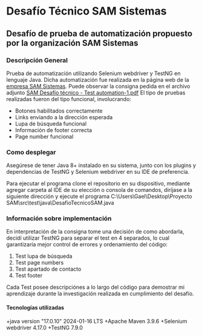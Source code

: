 # Desafío Técnico SAM Sistemas

## Desafío de prueba de automatización propuesto por la organización SAM Sistemas

### Descripción General

Prueba de automatización utilizando Selenium webdriver y TestNG en lenguaje Java. Dicha automatización fue realizada en la página web de la [empresa SAM Sistemas](https://www.samsistemas.com.ar/).
Puede observar la consigna pedida en el archivo adjunto [SAM Desafío técnico - Test automation-1.pdf](https://github.com/GaelRoldan/DesafioTecnicoSAM/blob/1c8493625125629eea7f42137fdab8bd9c22b0f7/%5BSAM%5D%20Desaf%C3%ADo%20t%C3%A9cnico%20-%20Test%20automation-1.pdf)
El tipo de pruebas realizadas fueron del tipo funcional, involucrando:

+ Botones habilitados correctamente
+ Links enviando a la dirección esperada
+ Lupa de búsqueda funcional
+ Información de footer correcta
+ Page number funcional

### Como desplegar

Asegúrese de tener Java 8+ instalado en su sistema, junto con los plugins y dependencias de TestNG y Selenium webdriver en su IDE de preferencia.

Para ejecutar el programa clone el repositorio en su dispositivo, mediante agregar carpeta al IDE de su elección o consola de comandos, 
diríjase a la siguiente dirección y ejecute el programa C:\Users\Gael\Desktop\Proyecto SAM\src\test\java\DesafioTecnicoSAM.java

### Información sobre implementación

En interpretación de la consigna tome una decisión de como abordarla, decidí utilizar TestNG para separar el test en 4 separados, lo cual garantizaría mejor control de errores y ordenamiento del código:
1. Test lupa de búsqueda
2. Test page numbers
3. Test apartado de contacto
4. Test footer

Cada Test posee descripciónes a lo largo del código para demostrar mi aprendizaje durante la investigación realizada en cumplimiento del desafío.

#### Tecnologías utilizadas
+java version "17.0.10" 2024-01-16 LTS
+Apache Maven 3.9.6
+Selenium webdriver 4.17.0
+TestNG 7.9.0

